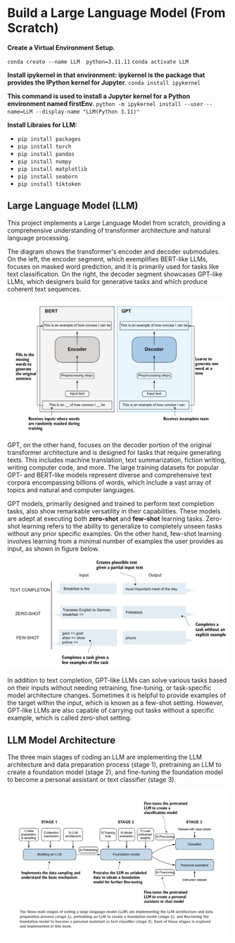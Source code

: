 # Build a Large Language Model (From Scratch)

**Create a Virtual Environment Setup.**

`conda create --name LLM  python=3.11.11`
`conda activate LLM`

**Install ipykernel in that environment: ipykernel is the package that provides the IPython kernel for Jupyter.**
`conda install ipykernel`

**This command is used to install a Jupyter kernel for a Python environment named firstEnv.**
`python -m ipykernel install --user --name=LLM --display-name "LLM(Python 3.11)"`

**Install Libraies for LLM:**

- `pip install packages`
- `pip install torch`
- `pip install pandas`
- `pip install numpy`
- `pip install matplotlib`
- `pip install seaborn`
- `pip install tiktoken`

## Large Language Model (LLM)

This project implements a Large Language Model from scratch, providing a comprehensive understanding of transformer architecture and natural language processing.

The diagram shows the transformer's encoder and decoder submodules. On the left, the encoder segment, which exemplifies BERT-like LLMs, focuses on masked word prediction, and it is primarily used for tasks like text classification. On the right, the decoder segment showcases GPT-like LLMs, which designers build for generative tasks and which produce coherent text sequences.

![LLM](Images/Transformer.png)

GPT, on the other hand, focuses on the decoder portion of the original transformer architecture and is designed for tasks that require generating texts. This includes machine translation, text summarization, fiction writing, writing computer code, and more. The large training datasets for popular GPT- and BERT-like models represent diverse and comprehensive text corpora encompassing billions of words, which include a vast array of topics and natural and computer languages.

GPT models, primarily designed and trained to perform text completion tasks, also show remarkable versatility in their capabilities. These models are adept at executing both **zero-shot** and **few-shot** learning tasks. Zero-shot learning refers to the ability to generalize to completely unseen tasks without any prior specific examples. On the other hand, few-shot learning involves learning from a minimal number of examples the user provides as input, as shown in figure below.

![LLM](Images/Figure.png)

In addition to text completion, GPT-like LLMs can solve various tasks based on their inputs without needing retraining, fine-tuning, or task-specific model architecture changes. Sometimes it is helpful to provide examples of the target within the input, which is known as a few-shot setting. However, GPT-like LLMs are also capable of carrying out tasks without a specific example, which is called zero-shot setting.

## LLM Model Architecture

The three main stages of coding an LLM are implementing the LLM architecture and data preparation process (stage 1), pretraining an LLM to create a foundation model (stage 2), and fine-tuning the foundation model to become a personal assistant or text classifier (stage 3).

![LLM](Images/LLM.png)

